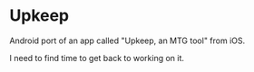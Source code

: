 # Upkeep
Android port of an app called "Upkeep, an MTG tool" from iOS.


I need to find time to get back to working on it.
